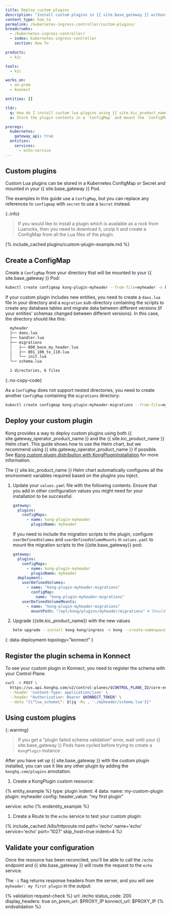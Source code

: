 ```yaml
---
title: Deploy custom plugins
description: "Install custom plugins in {{ site.base_gateway }} without using a custom image"
content_type: how_to
permalink: /kubernetes-ingress-controller/custom-plugins/
breadcrumbs:
  - /kubernetes-ingress-controller/
  - index: kubernetes-ingress-controller
    section: How To

products:
  - kic

tools:
  - kic

works_on:
  - on-prem
  - konnect

entities: []

tldr:
  q: How do I install custom lua plugins using {{ site.kic_product_name }}?
  a: Store the plugin contents in a `ConfigMap` and mount the `ConfigMap` as a volume on your Pods.

prereqs:
  kubernetes:
    gateway_api: true
  entities:
    services:
      - echo-service
---
```


## Custom plugins

Custom Lua plugins can be stored in a Kubernetes ConfigMap or Secret and mounted in your {{ site.base_gateway }} Pod.

The examples in this guide use a `ConfigMap`, but you can replace any references to `configmap` with `secret` to use a `Secret` instead.

{:.info}
> If you would like to install a plugin which is available as a rock from Luarocks, then you need to download it, unzip it and create a ConfigMap from all the Lua files of the plugin.

{% include_cached plugins/custom-plugin-example.md %}


## Create a ConfigMap

Create a `ConfigMap` from your directory that will be mounted to your {{ site.base_gateway }} Pod:

```bash
kubectl create configmap kong-plugin-myheader --from-file=myheader -n kong
```

If your custom plugin includes new entities, you need to create a `daos.lua` file in your directory and a `migration` sub-directory containing the scripts to create any database tables and migrate data between different versions (if your entities' schemas changed between different versions). In this case, the directory should like this:

```bash
  myheader
  ├── daos.lua
  ├── handler.lua
  ├── migrations
  │   ├── 000_base_my_header.lua
  │   ├── 001_100_to_110.lua
  │   └── init.lua
  └── schema.lua

  1 directories, 6 files
```
{:.no-copy-code}

As a `ConfigMap` does not support nested directories, you need to create another `ConfigMap` containing the `migrations` directory:

```bash
kubectl create configmap kong-plugin-myheader-migrations --from-file=myheader/migrations -n kong
```

## Deploy your custom plugin

Kong provides a way to deploy custom plugins using both {{ site.gateway_operator_product_name }} and the {{ site.kic_product_name }} Helm chart. This guide shows how to use the Helm chart, but we recommend using {{ site.gateway_operator_product_name }} if possible. See [Kong custom plugin distribution with KongPluginInstallation](/operator/dataplanes/how-to/deploy-custom-plugins/) for more information.

The {{ site.kic_product_name }} Helm chart automatically configures all the environment variables required based on the plugins you inject.

1. Update your `values.yaml` file with the following contents. Ensure that you add in other configuration values you might need for your installation to be successful.

    ```yaml
    gateway:
      plugins:
        configMaps:
          - name: kong-plugin-myheader
            pluginName: myheader
    ```

    If you need to include the migration scripts to the plugin, configure `userDefinedVolumes` and `userDefinedVolumeMounts` in `values.yaml` to mount the migration scripts to the {{site.base_gateway}} pod:

    ```yaml
    gateway:
      plugins:
        configMaps:
          - name: kong-plugin-myheader
            pluginName: myheader
      deployment:
        userDefinedVolumes:
          - name: "kong-plugin-myheader-migrations"
            configMap:
              name: "kong-plugin-myheader-migrations"
        userDefinedVolumeMounts:
          - name: "kong-plugin-myheader-migrations"
            mountPath: "/opt/kong/plugins/myheader/migrations" # Should be the path /opt/kong/plugins/<plugin-name>/migrations
    ```

1. Upgrade {{site.kic_product_name}} with the new values

    ```bash
    helm upgrade --install kong kong/ingress -n kong --create-namespace --values values.yaml
    ```

{: data-deployment-topology="konnect" }
## Register the plugin schema in Konnect

To see your custom plugin in Konnect, you need to register the schema with your Control Plane: 

```sh
curl -X POST \
  https://us.api.konghq.com/v2/control-planes/$CONTROL_PLANE_ID/core-entities/plugin-schemas \
  --header 'Content-Type: application/json' \
  --header "Authorization: Bearer $KONNECT_TOKEN" \
  --data "{\"lua_schema\": $(jq -Rs . './myheader/schema.lua')}"
```

## Using custom plugins

{:.warning}
> If you get a "plugin failed schema validation" error, wait until your {{ site.base_gateway }} Pods have cycled before trying to create a `KongPlugin` instance

After you have set up {{ site.base_gateway }} with the custom plugin installed, you can use it like any other plugin by adding the `konghq.com/plugins` annotation. 

1. Create a KongPlugin custom resource:

{% entity_example %}
type: plugin
indent: 4
data:
  name: my-custom-plugin
  plugin: myheader
  config:
    header_value: "my first plugin"

  service: echo
{% endentity_example %}

1. Create a Route to the `echo` service to test your custom plugin: 

{% include_cached /k8s/httproute.md path='/echo' name='echo' service='echo' port='1027' skip_host=true indent=4 %}

## Validate your configuration

Once the resource has been reconciled, you'll be able to call the `/echo` endpoint and {{ site.base_gateway }} will route the request to the `echo` service.

The `-i` flag returns response headers from the server, and you will see `myheader: my first plugin` in the output:

{% validation request-check %}
url: /echo
status_code: 200
display_headers: true
on_prem_url: $PROXY_IP
konnect_url: $PROXY_IP
{% endvalidation %}
